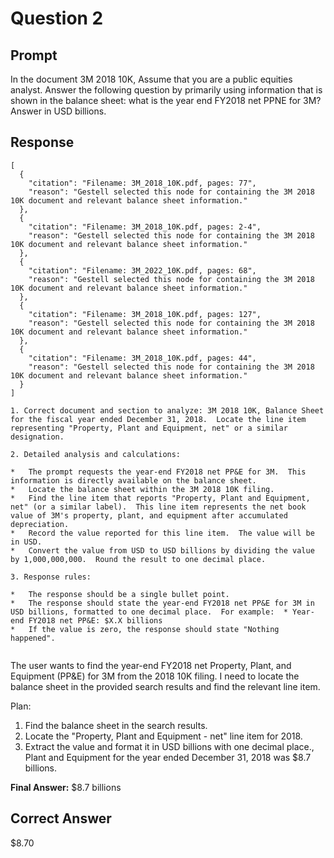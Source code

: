 # Question 2

## Prompt

In the document 3M 2018 10K, Assume that you are a public equities analyst. Answer the following question by primarily using information that is shown in the balance sheet: what is the year end FY2018 net PPNE for 3M? Answer in USD billions.

## Response

```results
[
  {
    "citation": "Filename: 3M_2018_10K.pdf, pages: 77",
    "reason": "Gestell selected this node for containing the 3M 2018 10K document and relevant balance sheet information."
  },
  {
    "citation": "Filename: 3M_2018_10K.pdf, pages: 2-4",
    "reason": "Gestell selected this node for containing the 3M 2018 10K document and relevant balance sheet information."
  },
  {
    "citation": "Filename: 3M_2022_10K.pdf, pages: 68",
    "reason": "Gestell selected this node for containing the 3M 2018 10K document and relevant balance sheet information."
  },
  {
    "citation": "Filename: 3M_2018_10K.pdf, pages: 127",
    "reason": "Gestell selected this node for containing the 3M 2018 10K document and relevant balance sheet information."
  },
  {
    "citation": "Filename: 3M_2018_10K.pdf, pages: 44",
    "reason": "Gestell selected this node for containing the 3M 2018 10K document and relevant balance sheet information."
  }
]
```

```cot
1. Correct document and section to analyze: 3M 2018 10K, Balance Sheet for the fiscal year ended December 31, 2018.  Locate the line item representing "Property, Plant and Equipment, net" or a similar designation.

2. Detailed analysis and calculations:

*   The prompt requests the year-end FY2018 net PP&E for 3M.  This information is directly available on the balance sheet.
*   Locate the balance sheet within the 3M 2018 10K filing.
*   Find the line item that reports "Property, Plant and Equipment, net" (or a similar label).  This line item represents the net book value of 3M's property, plant, and equipment after accumulated depreciation.
*   Record the value reported for this line item.  The value will be in USD.
*   Convert the value from USD to USD billions by dividing the value by 1,000,000,000.  Round the result to one decimal place.

3. Response rules:

*   The response should be a single bullet point.
*   The response should state the year-end FY2018 net PP&E for 3M in USD billions, formatted to one decimal place.  For example:  * Year-end FY2018 net PP&E: $X.X billions
*   If the value is zero, the response should state "Nothing happened".


```

The user wants to find the year-end FY2018 net Property, Plant, and Equipment (PP&E) for 3M from the 2018 10K filing. I need to locate the balance sheet in the provided search results and find the relevant line item.

Plan:

1. Find the balance sheet in the search results.
2. Locate the "Property, Plant and Equipment - net" line item for 2018.
3. Extract the value and format it in USD billions with one decimal place., Plant and Equipment for the year ended December 31, 2018 was $8.7 billions.

**Final Answer:** $8.7 billions

## Correct Answer

$8.70
